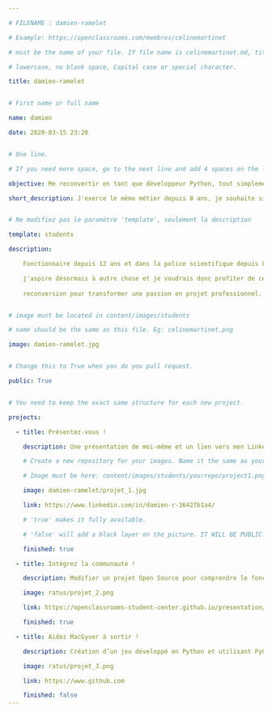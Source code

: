 ```yaml
---

# FILENAME : damien-ramelet

# Example: https://openclassrooms.com/membres/celinemartinet

# must be the name of your file. If file name is celinemartinet.md, title is celinemartinet.

# lowercase, no blank space, Capital case or special character.

title: damien-ramelet


# First name or full name

name: damien

date: 2020-03-15 23:20


# One line.

# If you need more space, go to the next line and add 4 spaces on the left, as in 'description'.

objective: Me reconvertir en tant que développeur Python, tout simplement.

short_description: J'exerce le même métier depuis 8 ans, je souhaite simplement tourner la page.


# Ne modifiez pas le paramètre 'template', seulement la description

template: students

description:

    Fonctionnaire depuis 12 ans et dans la police scientifique depuis 8 ans,

    j'aspire désormais à autre chose et je voudrais donc profiter de cette
	
	reconversion pour transformer une passion en projet professionnel.


# image must be located in content/images/students

# name should be the same as this file. Eg: celinemartinet.png

image: damien-ramelet.jpg


# Change this to True when you do you pull request.

public: True


# You need to keep the exact same structure for each new project.

projects:

  - title: Présentez-vous !

    description: Une présentation de moi-même et un lien vers mon LinkedIn.

    # Create a new repository for your images. Name it the same as your nickname and profile picture.

    # Image must be here: content/images/students/yourrepo/project1.png

    image: damien-ramelet/projet_1.jpg

    link: https://www.linkedin.com/in/damien-r-36427b1a4/

    # 'true' makes it fully available.

    # 'false' will add a black layer on the picture. IT WILL BE PUBLIC!

    finished: true

  - title: Intégrez la communauté !

    description: Modifier un projet Open Source pour comprendre le fonctionnement de Git, de Github et des PR. 

    image: ratus/projet_2.png

    link: https://openclassrooms-student-center.github.io/presentation/students/ratus.html

    finished: true

  - title: Aidez MacGyver à sortir !

    description: Création d’un jeu développé en Python et utilisant PyGame.

    image: ratus/projet_3.png

    link: https://www.github.com

    finished: false
---
```

